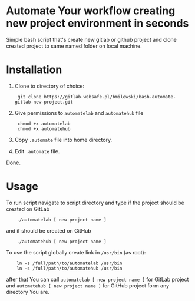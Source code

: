 # Automate Your workflow creating new project environment in seconds

Simple bash script that's create new gitlab or github project and clone created project to same named folder on local machine.

# Installation

1. Clone to directory of choice:

        git clone https://gitlab.websafe.pl/bmilewski/bash-automate-gitlab-new-project.git

2. Give permissions to ```automatelab``` and ```automatehub``` file 

        chmod +x automatelab
        chmod +x automatehub

3. Copy ```.automate``` file into home directory.
4. Edit ```.automate``` file.

Done.

# Usage

To run script navigate to script directory and type if the project should be created on GitLab

        ./automatelab [ new project name ] 

and if should be created on GitHub

        ./automatehub [ new project name ]

To use the script globally create link in ```/usr/bin``` (as root):

        ln -s /full/path/to/automatelab /usr/bin
        ln -s /full/path/to/automatehub /usr/bin

after that You can call ```automatelab [ new project name ]``` for GitLab project and ```automatehub [ new project name ]``` for GitHub project form any directory You are.
